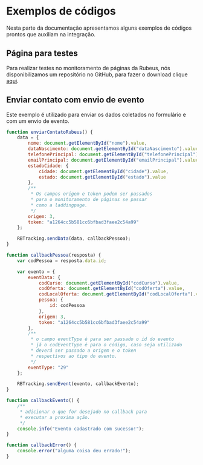 
# Exemplos de códigos

Nesta parte da documentação apresentamos alguns exemplos de códigos prontos que auxiliam na integração.

## Página para testes

Para realizar testes no monitoramento de páginas da Rubeus, nós disponibilizamos um repositório no GitHub, para fazer o download clique [aqui](https://github.com/RubeusTI/teste-tracking-rubeus).

## Enviar contato com envio de evento

Este exemplo é utilizado para enviar os dados coletados no formulário e com um envio de evento.

``` javascript tab="JavaScript"
function enviarContatoRubeus() {
    data = {
        nome: document.getElementById("nome").value,
        dataNascimento: document.getElementById("dataNascimento").value,
        telefonePrincipal: document.getElementById("telefonePrincipal").value,
        emailPrincipal: document.getElementById("emailPrincipal").value,
        estadoCidade: {
            cidade: document.getElementById("cidade").value,
            estado: document.getElementById("estado").value
        },
        /**
         * Os campos origem e token podem ser passados
         * para o monitoramento de páginas se passar
         * como a laddingpage.
         */
        origem: 3,
        token: "a1264cc5b581cc6bfbad3faee2c54a99"
    };

    RBTracking.sendData(data, callbackPessoa);
}

function callbackPessoa(resposta) {
    var codPessoa = resposta.data.id;

    var evento = {
        eventData: {
            codCurso: document.getElementById("codCurso").value,
            codOferta: document.getElementById("codOferta").value,
            codLocalOferta: document.getElementById("codLocalOferta").value,
            pessoa: {
                id: codPessoa
            },
            origem: 3,
            token: "a1264cc5b581cc6bfbad3faee2c54a99"
        },
        /**
         * o campo eventType é para ser passado o id do evento
         * já o codEventType é para o código, caso seja utilizado
         * deverá ser passado a origem e o token
         * respectivos ao tipo do evento.
         */
        eventType: "29"
    };

    RBTracking.sendEvent(evento, callbackEvento);
}

function callbackEvento() {
    /**
     * adicionar o que for desejado no callback para
     * executar a proxima ação.
     */
    console.info("Evento cadastrado com sucesso!");
}

function callbackError() {
    console.error("alguma coisa deu errado!");
}
```
